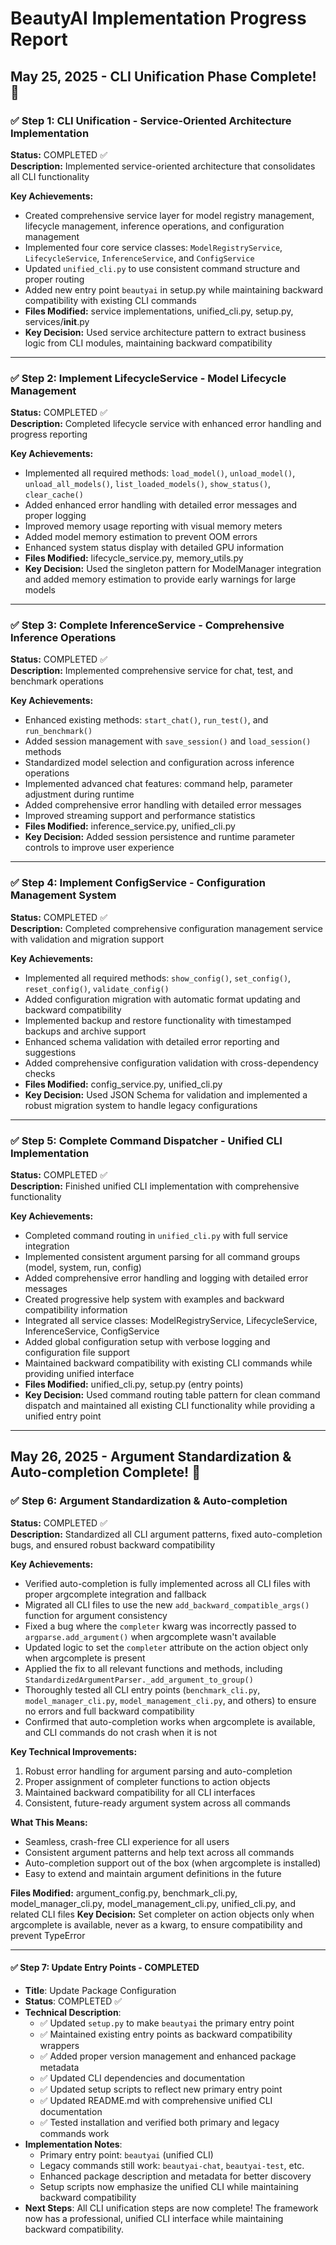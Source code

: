 
# BeautyAI Implementation Progress Report


## May 25, 2025 - CLI Unification Phase Complete! 🎉

### ✅ Step 1: CLI Unification - Service-Oriented Architecture Implementation
**Status:** COMPLETED ✅  
**Description:** Implemented service-oriented architecture that consolidates all CLI functionality

**Key Achievements:**
- Created comprehensive service layer for model registry management, lifecycle management, inference operations, and configuration management
- Implemented four core service classes: `ModelRegistryService`, `LifecycleService`, `InferenceService`, and `ConfigService`
- Updated `unified_cli.py` to use consistent command structure and proper routing
- Added new entry point `beautyai` in setup.py while maintaining backward compatibility with existing CLI commands
- **Files Modified:** service implementations, unified_cli.py, setup.py, services/__init__.py
- **Key Decision:** Used service architecture pattern to extract business logic from CLI modules, maintaining backward compatibility

---

### ✅ Step 2: Implement LifecycleService - Model Lifecycle Management
**Status:** COMPLETED ✅  
**Description:** Completed lifecycle service with enhanced error handling and progress reporting

**Key Achievements:**
- Implemented all required methods: `load_model()`, `unload_model()`, `unload_all_models()`, `list_loaded_models()`, `show_status()`, `clear_cache()`
- Added enhanced error handling with detailed error messages and proper logging
- Improved memory usage reporting with visual memory meters
- Added model memory estimation to prevent OOM errors
- Enhanced system status display with detailed GPU information
- **Files Modified:** lifecycle_service.py, memory_utils.py
- **Key Decision:** Used the singleton pattern for ModelManager integration and added memory estimation to provide early warnings for large models

---

### ✅ Step 3: Complete InferenceService - Comprehensive Inference Operations
**Status:** COMPLETED ✅  
**Description:** Implemented comprehensive service for chat, test, and benchmark operations

**Key Achievements:**
- Enhanced existing methods: `start_chat()`, `run_test()`, and `run_benchmark()`
- Added session management with `save_session()` and `load_session()` methods
- Standardized model selection and configuration across inference operations
- Implemented advanced chat features: command help, parameter adjustment during runtime
- Added comprehensive error handling with detailed error messages
- Improved streaming support and performance statistics
- **Files Modified:** inference_service.py, unified_cli.py
- **Key Decision:** Added session persistence and runtime parameter controls to improve user experience

---

### ✅ Step 4: Implement ConfigService - Configuration Management System
**Status:** COMPLETED ✅  
**Description:** Completed comprehensive configuration management service with validation and migration support

**Key Achievements:**
- Implemented all required methods: `show_config()`, `set_config()`, `reset_config()`, `validate_config()`
- Added configuration migration with automatic format updating and backward compatibility
- Implemented backup and restore functionality with timestamped backups and archive support
- Enhanced schema validation with detailed error reporting and suggestions
- Added comprehensive configuration validation with cross-dependency checks
- **Files Modified:** config_service.py, unified_cli.py
- **Key Decision:** Used JSON Schema for validation and implemented a robust migration system to handle legacy configurations

---

### ✅ Step 5: Complete Command Dispatcher - Unified CLI Implementation
**Status:** COMPLETED ✅  
**Description:** Finished unified CLI implementation with comprehensive functionality

**Key Achievements:**
- Completed command routing in `unified_cli.py` with full service integration
- Implemented consistent argument parsing for all command groups (model, system, run, config)
- Added comprehensive error handling and logging with detailed error messages
- Created progressive help system with examples and backward compatibility information
- Integrated all service classes: ModelRegistryService, LifecycleService, InferenceService, ConfigService
- Added global configuration setup with verbose logging and configuration file support
- Maintained backward compatibility with existing CLI commands while providing unified interface
- **Files Modified:** unified_cli.py, setup.py (entry points)
- **Key Decision:** Used command routing table pattern for clean command dispatch and maintained all existing CLI functionality while providing a unified entry point

---


## May 26, 2025 - Argument Standardization & Auto-completion Complete! 🎉

### ✅ Step 6: Argument Standardization & Auto-completion
**Status:** COMPLETED ✅  
**Description:** Standardized all CLI argument patterns, fixed auto-completion bugs, and ensured robust backward compatibility

**Key Achievements:**
- Verified auto-completion is fully implemented across all CLI files with proper argcomplete integration and fallback
- Migrated all CLI files to use the new `add_backward_compatible_args()` function for argument consistency
- Fixed a bug where the `completer` kwarg was incorrectly passed to `argparse.add_argument()` when argcomplete wasn't available
- Updated logic to set the `completer` attribute on the action object only when argcomplete is present
- Applied the fix to all relevant functions and methods, including `StandardizedArgumentParser._add_argument_to_group()`
- Thoroughly tested all CLI entry points (`benchmark_cli.py`, `model_manager_cli.py`, `model_management_cli.py`, and others) to ensure no errors and full backward compatibility
- Confirmed that auto-completion works when argcomplete is available, and CLI commands do not crash when it is not

**Key Technical Improvements:**
1. Robust error handling for argument parsing and auto-completion
2. Proper assignment of completer functions to action objects
3. Maintained backward compatibility for all CLI interfaces
4. Consistent, future-ready argument system across all commands

**What This Means:**
- Seamless, crash-free CLI experience for all users
- Consistent argument patterns and help text across all commands
- Auto-completion support out of the box (when argcomplete is installed)
- Easy to extend and maintain argument definitions in the future

**Files Modified:** argument_config.py, benchmark_cli.py, model_manager_cli.py, model_management_cli.py, unified_cli.py, and related CLI files
**Key Decision:** Set completer on action objects only when argcomplete is available, never as a kwarg, to ensure compatibility and prevent TypeError

---

#### **✅ Step 7: Update Entry Points - COMPLETED**
- **Title**: Update Package Configuration
- **Status**: COMPLETED ✅
- **Technical Description**:
  - ✅ Updated `setup.py` to make `beautyai` the primary entry point
  - ✅ Maintained existing entry points as backward compatibility wrappers
  - ✅ Added proper version management and enhanced package metadata
  - ✅ Updated CLI dependencies and documentation
  - ✅ Updated setup scripts to reflect new primary entry point
  - ✅ Updated README.md with comprehensive unified CLI documentation
  - ✅ Tested installation and verified both primary and legacy commands work
- **Implementation Notes**:
  - Primary entry point: `beautyai` (unified CLI)
  - Legacy commands still work: `beautyai-chat`, `beautyai-test`, etc.
  - Enhanced package description and metadata for better discovery
  - Setup scripts now emphasize the unified CLI while maintaining backward compatibility
- **Next Steps**: All CLI unification steps are now complete! The framework now has a professional, unified CLI interface while maintaining backward compatibility.
